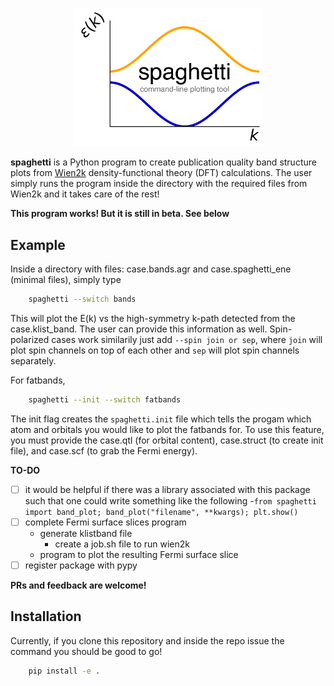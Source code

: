 <p align="center">
<a href="https://github.com/harrisonlabollita/spaghetti">
<img width = "300" src="logo.png" alt="spaghetti"/>
</a>
</p>

**spaghetti** is a Python program to create publication quality band structure plots from [Wien2k](http://susi.theochem.tuwien.ac.at) density-functional theory (DFT) calculations. The user simply runs the program inside the directory with the required files from Wien2k and it takes care of the rest! 

**This program works! But it is still in beta. See below**

## Example
Inside a directory with files: case.bands.agr and case.spaghetti\_ene (minimal files), simply type

```bash
	spaghetti --switch bands
```
This will plot the E(k) vs the high-symmetry k-path detected from the case.klist\_band. The user can provide this information as well. Spin-polarized cases work similarily just add ``--spin join or sep``, where ``join`` will plot spin channels on top of each other and ``sep`` will plot spin channels separately.


For fatbands,

```bash
	spaghetti --init --switch fatbands
```
The init flag creates the ``spaghetti.init`` file which tells the progam which atom and orbitals you would like to plot the fatbands for. To use this feature, you must provide the case.qtl (for orbital content), case.struct (to create init file), and case.scf (to grab the Fermi energy).


**TO-DO**
- [ ] it would be helpful if there was a library associated with this package such that one could write something like the following
	-``from spaghetti import band_plot; band_plot("filename", **kwargs); plt.show()``
- [ ] complete Fermi surface slices program
	- generate klistband file
        - create a job.sh file to run wien2k
	- program to plot the resulting Fermi surface slice
- [ ] register package with pypy

**PRs and feedback are welcome!**

## Installation

Currently, if you clone this repository and inside the repo issue the command you should be good to go!

```bash
    pip install -e .
```
